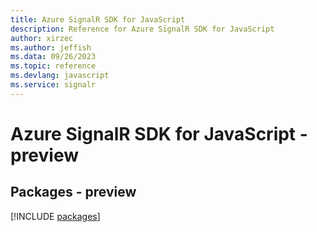```yaml
---
title: Azure SignalR SDK for JavaScript
description: Reference for Azure SignalR SDK for JavaScript
author: xirzec
ms.author: jeffish
ms.data: 09/26/2023
ms.topic: reference
ms.devlang: javascript
ms.service: signalr
---
```

# Azure SignalR SDK for JavaScript - preview
## Packages - preview
[!INCLUDE [packages](signalr-index.md)]